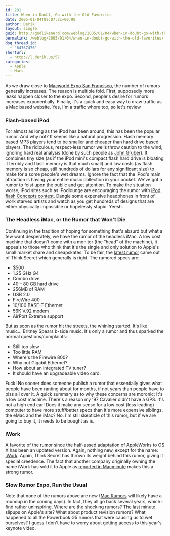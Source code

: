 ```yaml
---
id: 281
title: When in Doubt, Go with the Old Favorites
date: 2005-01-04T09:07:21+00:00
author: Derik
layout: single
guid: http://godlikenerd.com/weblog/2005/01/04/when-in-doubt-go-with-the-old-favorites/
permalink: /weblog/2005/01/04/when-in-doubt-go-with-the-old-favorites/
dsq_thread_id:
  - "64767476"
shorturl:
  - http://l.derik.us/57
categories:
  - Apple
  - Macs
---
```

As we draw close to [Macworld Expo San Francisco](http://www.macworldexpo.com/), the number of rumors generally increases. The reason is multiple fold. First, supposedly more leaks happen closer to the expo. Second, people's desire for rumors increases exponentially. Finally, it's a quick and easy way to draw traffic as a Mac based website. Yes, I'm a traffic whore too, so let's review

### Flash-based iPod

For almost as long as the iPod has been around, this has been the popular rumor. And why not? It seems like a natural progression. Flash memory based MP3 players tend to be smaller and cheaper than hard drive based players. The ridiculous, respect-less rumor wells throw caution to the wind, ignoring hard real analysis (done by such people as [John Gruber](http://daringfireball.net/2004/12/flash_gordon)). It combines tiny size (as if the iPod mini's compact flash hard drive is bloating it terribly and flash memory is that much small) and low costs (as flash memory is so cheap, still hundreds of dollars for any significant size) to make for a some people's wet dreams. Ignore the fact that the iPod's main attraction is having your entire music collection in your pocket. We've got a rumor to foist upon the public and get attention. To make the situation worse, iPod sites such as iPodlounge are encouraging the rumor with [iPod flash Concepts contest](http://www.igroupmac.org/). Dangle some expensive headphones in front of work starved artists and watch as you get hundreds of designs that are either physically impossible or hopelessly stupid. Yeesh.

### The Headless iMac, or the Rumor that Won't Die

Continuing in the tradition of hoping for something that's absurd but what a few want desperately, we have the rumor of the headless iMac. A low cost machine that doesn't come with a monitor (the &#8220;head&#8221; of the machine), it appeals to those who think that it's the single and only solution to Apple's small market share and cheapskates. To be fair, the [latest rumor](http://www.thinksecret.com/news/0412expo2.html) came out of Think Secret which generally is right. The rumored specs are:

  * $500
  * 1.25 GHz G4
  * Combo drive
  * 40 &#8211; 80 GB hard drive
  * 256MB of RAM
  * USB 2.0
  * FireWire 400
  * 10/100 BASE-T Ethernet
  * 56K V.92 modem
  * AirPort Extreme support

But as soon as the rumor hit the streets, the whining started. It's like music&#8230; Britney Spears b-side music. It's only a rumor and thus sparked the normal questions/complaints:

  * Still too slow
  * Too little RAM
  * Where's the Firewire 800?
  * Why not Gigabit Ethernet?
  * How about an integrated TV tuner?
  * It should have an upgradeable video card.

Fuck! No sooner does someone publish a rumor that essentially gives what people have been ranting about for months, if not years than people have to piss all over it. A quick summary as to why these concerns are moronic: It's a low cost machine. There's a reason my '97 Cavalier didn't have a GPS. It's not a high end car! Does it make any sense for a low cost (loss leading) computer to have more stuff/better specs than it's more expensive siblings, the eMac and the iMac? No. I'm still skepticle of this rumor, but if we are going to buy it, it needs to be bought as is.

### iWork

A favorite of the rumor since the half-assed adaptation of AppleWorks to OS X has been an updated version. Again, nothing new, except for the name: [iWork](http://www.thinksecret.com/news/0412expo3.html). Again, Think Secret has thrown its weight behind this rumor, giving it special creedence. The fact that another company originally owning the name iWork has sold it to Apple as [reported in Macminute](http://www.macminute.com/2005/01/03/iwork/) makes this a strong rumor.

### Slow Rumor Expo, Run the Usual

Note that none of the rumors above are new ([Mac Rumors](http://www.macrumors.com) will likely have a roundup in the coming days). In fact, they all go back several years, which I find rather uninspiring. Where are the shocking rumors? The last minute slipups on Apple's site? What about product revision rumors? What happened to all the Powerbook G5 rumors that were causing us to wet ourselves? I guess I don't have to worry about getting access to this year's keynote video.